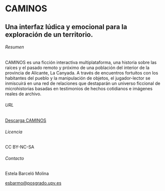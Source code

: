 # CAMINOS
## Una interfaz lúdica y emocional para la exploración de un territorio.

###### Resumen

CAMINOS es una ficción interactiva multiplataforma, una historia sobre las raíces y el pasado remoto y próximo de una población del interior de la provincia de Alicante, La Canyada. A través de encuentros fortuitos con los habitantes del pueblo y la manipulación de objetos, el jugador-lector se inmiscuirá en una red de relaciones que destaparán un universo ficcional de microhistorias basadas en testimonios de hechos cotidianos e imágenes reales de archivo.

###### URL

[Descarga CAMINOS](https://drive.google.com/drive/folders/1wqMZdcTOYJpAhH5HNYS0J5_rFJS7gLAs)

###### Licencia

CC BY-NC-SA


###### Contacto

Estela Barceló Molina

esbarmo@posgrado.upv.es
